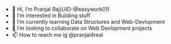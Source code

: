 - 👋 Hi, I’m Pranjal Raj(UID-@easywork01)
- 👀 I’m interested in Building stuff
- 🌱 I’m currently learning Data Structures and Web-Devlopment
- 💞️ I’m looking to collaborate on Web Devlopment projects
- 📫 How to reach me ig @pranjal4real

<!---
easywork01/easywork01 is a ✨ special ✨ repository because its `README.md` (this file) appears on your GitHub profile.
You can click the Preview link to take a look at your changes.
--->
